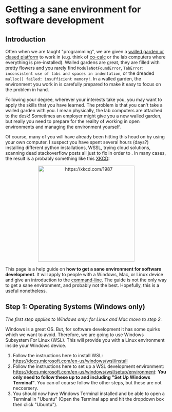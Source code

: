 # Getting a sane environment for software development

## Introduction
Often when we are taught "programming", we are given a [walled garden or clased platform](https://en.wikipedia.org/wiki/Closed_platform) to work in (e.g. think of [co-calc](https://cocalc.com/) or the lab computers where everything is pre-installed). Walled gardens are great, they are filled with pretty flowers and you rarely find `ModuleNotFoundError`, `TabError: inconsistent use of tabs and spaces in indentation`, or the dreaded `malloc() failed: insufficient memory!`. In a walled garden, the environment you work in is carefully prepared to make it easy to focus on the problem in hand.

Following your degree, wherever your interests take you, you may want to apply the skills that you have learned. The problem is that you can't take a walled garden with you. I mean physically, the lab computers are attached to the desk! Sometimes an employer might give you a new walled garden, but really you need to prepare for the reality of working in open environments and managing the environment yourself.

Of course, many of you will have already been hitting this head on by using your own computer. I suspect you have spent several hours (days?) installing different python installations, WSSL, trying cloud solutions, scanning dead stackoverflow posts all just to fix <WEIRD BUG THAT ONLY YOU HAVE EVER EXPERIENCED> in order to <SUBMIT PYTHON COURSEWORK DUE TOMORROW>. In many cases, the result is a probably something like this [XKCD](https://xkcd.com/1987/):
<p align="center">
<a href=https://xkcd.com/1987/><img src="https://imgs.xkcd.com/comics/python_environment.png" alt="https://xkcd.com/1987" width="300"> </a>
</p>

This page is a help guide on **how to get a sane environment for software development**. It will apply to people with a Windows, Mac, or Linux device and give an introduction to the [command-line](https://en.wikipedia.org/wiki/Command-line_interface). The guide is not the only way to get a sane environment, and probably not the best. Hopefully, this is a useful nonetheless. 


## Step 1: Operating Systems (Windows only)

*The first step applies to Windows only: for Linux and Mac move to step 2.*

Windows is a great OS. But, for software development it has some quirks which we want to avoid. Therefore, we are going to use Windows Subsystem For Linux (WSL). This will provide you with a Linux environment inside your Windows device.

1. Follow the instructions here to install WSL: https://docs.microsoft.com/en-us/windows/wsl/install
2. Follow the instructions here to set up a WSL development environment: https://docs.microsoft.com/en-us/windows/wsl/setup/environment: **You only need to follow these up to and including "Set Up Windows Terminal"**. You can of course follow the other steps, but these are not neccersery.
3. You should now have Windows Terminal installed and be able to open a Terminal in "Ubuntu" (Open the Terminal app and hit the dropdown box then click "Ubuntu").


